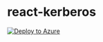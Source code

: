 # react-kerberos

[![Deploy to Azure](https://aka.ms/deploytoazurebutton)](https://portal.azure.com/#create/Microsoft.Template/uri/https%3A%2F%2Fgithub.com%2FFossilBlade%2Freact-kerberos%2Fblob%2Fmain%2Fazure-ad-deploy.json)